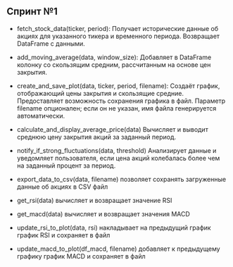## Спринт №1

- fetch_stock_data(ticker, period): Получает исторические данные об акциях для указанного тикера и временного периода.
  Возвращает DataFrame с данными.

- add_moving_average(data, window_size):
  Добавляет в DataFrame колонку со скользящим средним, рассчитанным на основе цен закрытия.

- create_and_save_plot(data, ticker, period, filename):
  Создаёт график, отображающий цены закрытия и скользящие средние.
  Предоставляет возможность сохранения графика в файл.
  Параметр filename опционален; если он не указан, имя файла генерируется автоматически.
  
- calculate_and_display_average_price(data)
  Вычисляет и выводит среднюю цену закрытия акций за заданный период.

- notify_if_strong_fluctuations(data, threshold)
  Анализирует данные и уведомляет пользователя, если цена акций колебалась более чем на заданный процент за период.

- export_data_to_csv(data, filename) позволяет сохранять загруженные данные об акциях в CSV файл

- get_rsi(data) вычисляет и возвращает значение RSI

- get_macd(data) вычисляет и возвращает значения MACD

- update_rsi_to_plot(data, rsi) накладывает на предыдущий график график RSI и сохраняет в файл

- update_macd_to_plot(df_macd, filename) добавляет к предыдущему графику график MACD и сохраняет в файл